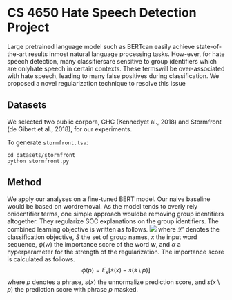 # CS 4650 Hate Speech Detection Project
Large pretrained language model such as BERTcan  easily  achieve  state-of-the-art  results  inmost natural language processing tasks. How-ever, for hate speech detection, many classifiersare sensitive to group identifiers which are onlyhate speech in certain contexts.  These termswill be over-associated with hate speech, leading to many false positives during classification. We proposed a novel regularization technique to resolve this issue

## Datasets
We selected two public corpora, GHC (Kennedyet al., 2018) and Stormfront (de Gibert et al., 2018), for our experiments.

To generate `stormfront.tsv`:
```
cd datasets/stormfront 
python stormfront.py
```

## Method
We apply our analyses on a fine-tuned BERT model. Our naive baseline would be based on wordremoval. As the model tends to overly rely onidentifier terms, one simple approach wouldbe removing group identifiers altogether. They regularize SOC explanations on the group identifiers. The combined learning objective is written as follows.
<img src="https://render.githubusercontent.com/render/math?math=\mathcal{L} = \mathcal{L'} + \alpha \sum_{w \in x \cap S}[\phi(w)]^2">
    where $\mathcal{L'}$ denotes the classification objective, $S$ the set of group names, $x$ the input word sequence, $\phi(w)$ the importance score of the word $w$, and $\alpha$ a hyperparameter for the strength of the regularization. The importance score is calculated as follows.
    $$\phi(p) = E_x[s(x) - s(s \setminus p)]$$
    where $p$ denotes a phrase, $s(x)$ the unnormalize prediction score, and $s(x \setminus p)$ the prediction score with phrase $p$ masked. 
